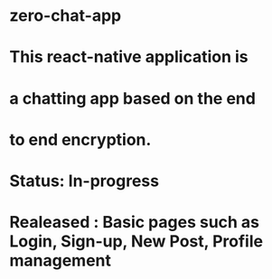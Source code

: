 # zero-chat-app
# This react-native application is
# a chatting app based on the end
# to end encryption.
# Status: In-progress
# Realeased : Basic pages such as Login, Sign-up, New Post, Profile management
